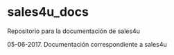 # sales4u_docs
Repositorio para la documentación de sales4u

05-06-2017. Documentación correspondiente a sales4u
